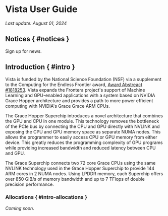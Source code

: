 # Vista User Guide 
*Last update: August 01, 2024*

## Notices { #notices }

Sign up for news.

## Introduction { #intro }

<!-- Please [reference TACC](https://tacc.utexas.edu/about/citing-tacc/) when providing any citations.   -->

Vista is funded by the National Science Foundation (NSF) via a supplement to the Computing for the Endless Frontier award, [Award Abstreact #1818253](https://www.nsf.gov/awardsearch/showAward?AWD_ID=1818253).  Vista expands the Frontera project's support of Machine Learning and GPU-enabled applications with a system based on NVIDIA Grace Hopper architecture and provides a path to more power efficient computing with NVIDIA's Grace Grace ARM CPUs. 

The Grace Hopper Superchip introduces a novel architecture that combines the GPU and CPU in one module.  This technology removes the bottleneck of the PCIe bus by connecting the CPU and GPU directly with NVLINK and exposing the CPU and GPU memory space as separate NUMA nodes.  This allows the programmer to easily access CPU or GPU memory from either device.  This greatly reduces the programming complexity of GPU programs while providing increased bandwidth and reduced latency between CPU and GPU.  

The Grace Superchip connects two 72 core Grace CPUs using the same NVLINK technology used in the Grace Hopper Superchip to provide 144 ARM cores in 2 NUMA nodes.  Using LPDDR memory, each Superchip offers over 850 GiB/s of memory bandwidth and up to 7 TFlops of double precision performance. 

### Allocations { #intro-allocations }

*Coming soon*.



